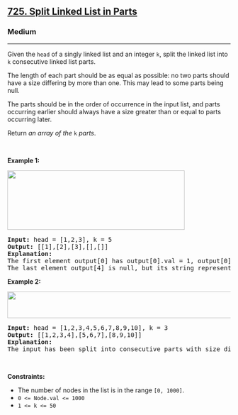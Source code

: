 <h2><a href="https://leetcode.com/problems/split-linked-list-in-parts/">725. Split Linked List in Parts</a></h2><h3>Medium</h3><hr><div bis_skin_checked="1"><p>Given the <code>head</code> of a singly linked list and an integer <code>k</code>, split the linked list into <code>k</code> consecutive linked list parts.</p>

<p>The length of each part should be as equal as possible: no two parts should have a size differing by more than one. This may lead to some parts being null.</p>

<p>The parts should be in the order of occurrence in the input list, and parts occurring earlier should always have a size greater than or equal to parts occurring later.</p>

<p>Return <em>an array of the </em><code>k</code><em> parts</em>.</p>

<p>&nbsp;</p>
<p><strong class="example">Example 1:</strong></p>
<img alt="" src="https://assets.leetcode.com/uploads/2021/06/13/split1-lc.jpg" style="width: 400px; height: 134px;">
<pre><strong>Input:</strong> head = [1,2,3], k = 5
<strong>Output:</strong> [[1],[2],[3],[],[]]
<strong>Explanation:</strong>
The first element output[0] has output[0].val = 1, output[0].next = null.
The last element output[4] is null, but its string representation as a ListNode is [].
</pre>

<p><strong class="example">Example 2:</strong></p>
<img alt="" src="https://assets.leetcode.com/uploads/2021/06/13/split2-lc.jpg" style="width: 600px; height: 60px;">
<pre><strong>Input:</strong> head = [1,2,3,4,5,6,7,8,9,10], k = 3
<strong>Output:</strong> [[1,2,3,4],[5,6,7],[8,9,10]]
<strong>Explanation:</strong>
The input has been split into consecutive parts with size difference at most 1, and earlier parts are a larger size than the later parts.
</pre>

<p>&nbsp;</p>
<p><strong>Constraints:</strong></p>

<ul>
	<li>The number of nodes in the list is in the range <code>[0, 1000]</code>.</li>
	<li><code>0 &lt;= Node.val &lt;= 1000</code></li>
	<li><code>1 &lt;= k &lt;= 50</code></li>
</ul>
</div>